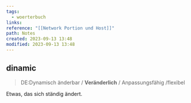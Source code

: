 ```yaml
---
tags:
  - woerterbuch
links: 
reference: "[[Network Portion und Host]]"
path: Notes
created: 2023-09-13 13:48
modified: 2023-09-13 13:48
---
```

## dinamic 
> DE:Dynamisch
> änderbar / **Veränderlich** / Anpassungsfähig /flexibel

Etwas, das sich ständig ändert.

